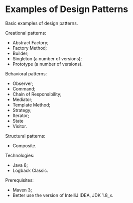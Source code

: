 # Examples of Design Patterns

Basic examples of design patterns.

Creational patterns:
- Abstract Factory;
- Factory Method;
- Builder;
- Singleton (a number of versions);
- Prototype (a number of versions).

Behavioral patterns:
- Observer;
- Command;
- Chain of Responsibility;
- Mediator;
- Template Method;
- Strategy;
- Iterator;
- State
- Visitor.

Structural patterns:
- Composite.

Technologies:
- Java 8;
- Logback Classic.

Prerequisites:
- Maven 3;
- Better use the version of IntelliJ IDEA, JDK 1.8_x.

